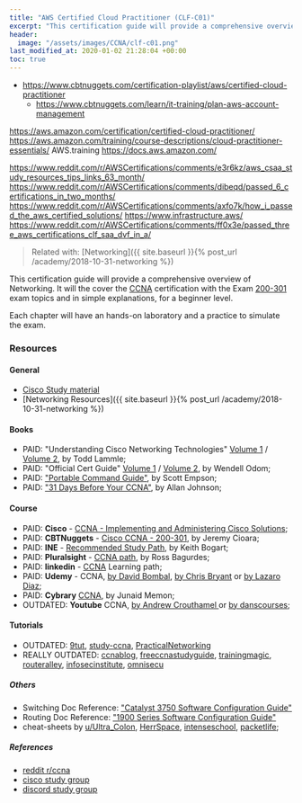 ```yaml
---
title: "AWS Certified Cloud Practitioner (CLF-C01)"
excerpt: "This certification guide will provide a comprehensive overview for Implementing and Administering Cisco Networking Technologies, covering the 200-301 exam topics."
header:
  image: "/assets/images/CCNA/clf-c01.png"
last_modified_at: 2020-01-02 21:28:04 +00:00
toc: true
---
```


* https://www.cbtnuggets.com/certification-playlist/aws/certified-cloud-practitioner
  * https://www.cbtnuggets.com/learn/it-training/plan-aws-account-management

https://aws.amazon.com/certification/certified-cloud-practitioner/
https://aws.amazon.com/training/course-descriptions/cloud-practitioner-essentials/
AWS.training
https://docs.aws.amazon.com/

https://www.reddit.com/r/AWSCertifications/comments/e3r6kz/aws_csaa_study_resources_tips_links_63_month/
https://www.reddit.com/r/AWSCertifications/comments/dibeqd/passed_6_certifications_in_two_months/
https://www.reddit.com/r/AWSCertifications/comments/axfo7k/how_i_passed_the_aws_certified_solutions/
https://www.infrastructure.aws/
https://www.reddit.com/r/AWSCertifications/comments/ff0x3e/passed_three_aws_certifications_clf_saa_dvf_in_a/




> Related with: [Networking]({{ site.baseurl }}{% post_url /academy/2018-10-31-networking %})

This certification guide will provide a comprehensive overview of Networking. It will the cover the [CCNA](www.cisco.com/go/ccna.) certification with the Exam [200-301](https://learningnetwork.cisco.com/community/certifications/ccna-cert/ccna-exam/exam-topics) exam topics and  in simple explanations, for a beginner level.

Each chapter will have an hands-on laboratory and a practice to simulate the exam.

### Resources

#### General
* [Cisco Study material](https://learningnetwork.cisco.com/community/certifications/ccna-cert/ccna-exam/study-material)
* [Networking Resources]({{ site.baseurl }}{% post_url /academy/2018-10-31-networking %})

#### Books
* PAID: "Understanding Cisco Networking Technologies" [Volume 1](https://www.amazon.com/dp/1119659027/) / [Volume 2](https://www.amazon.com/kindle-dbs/entity/author/B000APOJ5M?_encoding=UTF8&node=283155&offset=0&pageSize=12&searchAlias=stripbooks&sort=date-desc-rank&page=1&langFilter=default#formatSelectorHeader), by Todd Lammle;
* PAID: "Official Cert Guide" [Volume 1](https://www.amazon.com/dp/0135792738) / [Volume 2](https://www.amazon.com/dp/1587147130/), by Wendell Odom;
* PAID: ["Portable Command Guide"](https://www.amazon.com//dp/0135937825), by Scott Empson;
* PAID: ["31 Days Before Your CCNA"](https://www.amazon.com/kindle-dbs/entity/author/B001JP31WO?_encoding=UTF8&node=283155&offset=0&pageSize=12&searchAlias=stripbooks&sort=date-desc-rank&page=1&langFilter=default#formatSelectorHeader), by Allan Johnson;

#### Course
* PAID: **Cisco** - [CCNA - Implementing and Administering Cisco Solutions](https://www.cisco.com/c/en/us/training-events/training-certifications/exams/current-list/ccna-200-301.html);
* PAID: **CBTNuggets** - [Cisco CCNA - 200-301](https://www.cbtnuggets.com/certification-playlist/Cisco/ccna-200-301), by Jeremy Cioara;
* PAID: **INE** - [Recommended Study Path](https://ine.com/collections/ccna-routing-and-switching-training), by Keith Bogart;
* PAID: **Pluralsight** - [CCNA path](https://www.pluralsight.com/paths/ccna), by Ross Bagurdes;
* PAID: **linkedin** - [CCNA](https://www.linkedin.com/learning/paths/prepare-for-the-ccna-routing-and-switching-certification) Learning path;
* PAID: **Udemy** - CCNA, [by David Bombal](https://www.udemy.com/complete-networking-fundamentals-course-ccna-start/), [by Chris Bryant](https://www.udemy.com/ccna-on-demand-video-boot-camp/) or [by Lazaro Diaz](https://www.udemy.com/course/cisco-ccna-200-125-the-complete-course/);
* PAID: **Cybrary** [CCNA](https://www.cybrary.it/course/cisco-ccna/), by Junaid Memon;
* OUTDATED: **Youtube** CCNA, [by Andrew Crouthamel
](https://www.youtube.com/watch?v=bO74ZTcc648&list=PLmdYg02XJt6QRQfYjyQcMPfS3mrSnFbRC) or [by danscourses](https://www.youtube.com/playlist?list=PL113F286C864FEB90);

#### Tutorials
* OUTDATED: [9tut](https://www.9tut.com/), [study-ccna](https://study-ccna.com/), [PracticalNetworking](https://www.reddit.com/r/ccna/comments/8zmafo/studying_for_the_ccna_youll_want_to_read_these/)
* REALLY OUTDATED: [ccnablog](http://www.ccnablog.com/), [freeccnastudyguide](http://www.freeccnastudyguide.com/), [trainingmagic](http://www.trainingmagic.com/page1/page7/), [routeralley](http://www.routeralley.com/guides.html), [infosecinstitute](https://community.infosecinstitute.com/discussion/81293/how-to-study-for-the-ccent-ccna-tutorial), [omnisecu](http://www.omnisecu.com/cisco-certified-network-associate-ccna/index.php)

##### Others
* Switching Doc Reference: ["Catalyst 3750 Software Configuration Guide"](https://www.cisco.com/c/en/us/td/docs/switches/lan/catalyst3750/software/release/15-0_2_se/configuration/guide/scg3750.html)
* Routing Doc Reference: ["1900 Series Software Configuration Guide"](https://www.cisco.com/c/en/us/td/docs/routers/access/1900/software/configuration/guide/Software_Configuration.html)
* cheat-sheets by [u/Ultra_Colon](http://www.mediafire.com/file/89v774v4cktik9p/cisco+ccna3.2.pdf), [HerrSpace](https://github.com/HerrSpace/CCNA-Cheat-Sheet), [intenseschool](http://resources.intenseschool.com/ccna-cheat-sheet-study-guide-ip-addressing/), [packetlife](http://packetlife.net/library/cheat-sheets/);

##### References
* [reddit r/ccna](https://www.reddit.com/r/ccna/wiki/index)
* [cisco study group](https://learningnetwork.cisco.com/groups/ccna-study-group)
* [discord study group](https://discordapp.com/invite/Dq5DYT7)

